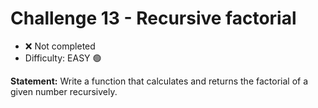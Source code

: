 # Challenge 13 - Recursive factorial

- ❌ Not completed
- Difficulty: EASY 🟢

**Statement:** Write a function that calculates and returns the factorial of a given number recursively.

